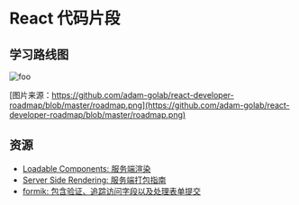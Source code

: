 # React 代码片段

## 学习路线图

<img :src="$withBase('/image/react/roadmap.png')" alt="foo" />

[图片来源：https://github.com/adam-golab/react-developer-roadmap/blob/master/roadmap.png](https://github.com/adam-golab/react-developer-roadmap/blob/master/roadmap.png)

## 资源

* [Loadable Components: 服务端渲染](https://github.com/gregberge/loadable-components)
* [Server Side Rendering: 服务端打包指南](https://loadable-components.com/docs/server-side-rendering/)
* [formik: 包含验证、追踪访问字段以及处理表单提交](https://github.com/formik/formik)